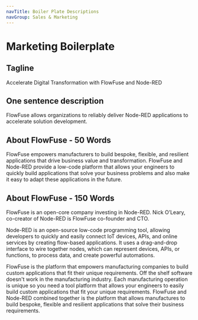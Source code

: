 ```yaml
---
navTitle: Boiler Plate Descriptions
navGroup: Sales & Marketing
---
```


# Marketing Boilerplate

## Tagline

Accelerate Digital Transformation with FlowFuse and Node-RED

## One sentence description

FlowFuse allows organizations to reliably deliver Node-RED applications to accelerate solution development.

## About FlowFuse - 50 Words

FlowFuse empowers manufacturers to build bespoke, flexible, and resilient applications that drive business value and transformation. FlowFuse and Node-RED provide a low-code platform that allows your engineers to quickly build applications that solve your business problems and also make it easy to adapt these applications in the future.


## About FlowFuse - 150 Words

FlowFuse is an open-core company investing in Node-RED. Nick O’Leary, co-creator of Node-RED is FlowFuse co-founder and CTO. 

Node-RED is an open-source low-code programming tool, allowing developers to quickly and easily connect IoT devices, APIs, and online services by creating flow-based applications. It uses a drag-and-drop interface to wire together nodes, which can represent devices, APIs, or functions, to process data, and create powerful automations. 

FlowFuse is the platform that empowers manufacturing companies to build custom applications that fit their unique requirements. Off the shelf software doesn't work in the manufacturing industry. Each manufacturing operation is unique so you need a tool platform that allows your engineers to easily build custom applications that fit your unique requirements. FlowFuse and Node-RED combined together is the platform that allows manufactures to build bespoke, flexible and resilient applications that solve their business requirements.
